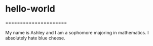 # hello-world
=====================

My name is Ashley and I am a sophomore majoring in mathematics. 
I absolutely hate blue cheese.
